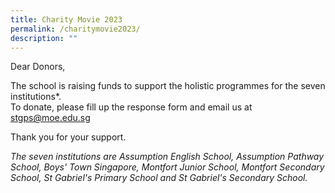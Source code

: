 ```yaml
---
title: Charity Movie 2023
permalink: /charitymovie2023/
description: ""
---
```

Dear Donors,

 The school is raising funds to support the holistic programmes for the seven institutions*.  
To donate, please fill up the response form and email us at stgps@moe.edu.sg

 Thank you for your support.
 
*The seven institutions are Assumption English School, Assumption Pathway School, Boys' Town Singapore, Montfort Junior School, Montfort Secondary School, St Gabriel's Primary School and St Gabriel's Secondary School.*
